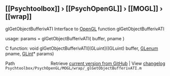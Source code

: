 ## [[Psychtoolbox]] &#8250; [[PsychOpenGL]] &#8250; [[MOGL]] &#8250; [[wrap]]

glGetObjectBufferivATI  Interface to [OpenGL](OpenGL) function glGetObjectBufferivATI  
  
usage:  params = glGetObjectBufferivATI( buffer, pname )  
  
C function:  void glGetObjectBufferivATI[(GLuint]((GLuint) buffer, [GLenum](GLenum) pname, [GLint](GLint)\* params)  




<div class="code_header" style="text-align:right;">
  <span style="float:left;">Path&nbsp;&nbsp;</span> <span class="counter">Retrieve <a href=
  "https://raw.github.com/Psychtoolbox-3/Psychtoolbox-3/beta/Psychtoolbox/PsychOpenGL/MOGL/wrap/_glGetObjectBufferivATI.m">current version from GitHub</a> | View <a href=
  "https://github.com/Psychtoolbox-3/Psychtoolbox-3/commits/beta/Psychtoolbox/PsychOpenGL/MOGL/wrap/_glGetObjectBufferivATI.m">changelog</a></span>
</div>
<div class="code">
  <code>Psychtoolbox/PsychOpenGL/MOGL/wrap/_glGetObjectBufferivATI.m</code>
</div>

